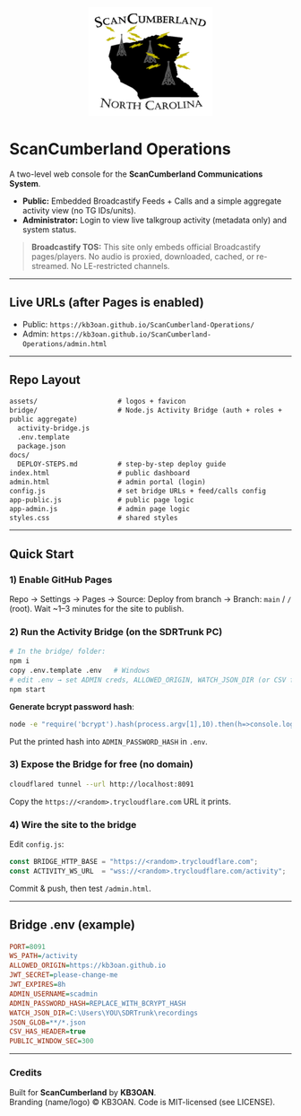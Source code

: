 <p align="center">
  <img src="assets/logotp.png" alt="ScanCumberland Logo" width="220">
</p>

# ScanCumberland Operations

A two-level web console for the **ScanCumberland Communications System**.

- **Public:** Embedded Broadcastify Feeds + Calls and a simple aggregate activity view (no TG IDs/units).
- **Administrator:** Login to view live talkgroup activity (metadata only) and system status.

> **Broadcastify TOS:** This site only embeds official Broadcastify pages/players. No audio is proxied, downloaded, cached, or re-streamed. No LE-restricted channels.

---

## Live URLs (after Pages is enabled)
- Public: `https://kb3oan.github.io/ScanCumberland-Operations/`
- Admin:  `https://kb3oan.github.io/ScanCumberland-Operations/admin.html`

---

## Repo Layout
```
assets/                    # logos + favicon
bridge/                    # Node.js Activity Bridge (auth + roles + public aggregate)
  activity-bridge.js
  .env.template
  package.json
docs/
  DEPLOY-STEPS.md          # step-by-step deploy guide
index.html                 # public dashboard
admin.html                 # admin portal (login)
config.js                  # set bridge URLs + feed/calls config
app-public.js              # public page logic
app-admin.js               # admin page logic
styles.css                 # shared styles
```

---

## Quick Start

### 1) Enable GitHub Pages
Repo → Settings → Pages → Source: Deploy from branch → Branch: `main` / `/` (root). Wait ~1–3 minutes for the site to publish.

### 2) Run the Activity Bridge (on the SDRTrunk PC)
```bash
# In the bridge/ folder:
npm i
copy .env.template .env   # Windows
# edit .env → set ADMIN creds, ALLOWED_ORIGIN, WATCH_JSON_DIR (or CSV fallback)
npm start
```

**Generate bcrypt password hash**:
```bash
node -e "require('bcrypt').hash(process.argv[1],10).then(h=>console.log(h))" YOUR_PASSWORD
```
Put the printed hash into `ADMIN_PASSWORD_HASH` in `.env`.

### 3) Expose the Bridge for free (no domain)
```bash
cloudflared tunnel --url http://localhost:8091
```
Copy the `https://<random>.trycloudflare.com` URL it prints.

### 4) Wire the site to the bridge
Edit `config.js`:
```js
const BRIDGE_HTTP_BASE = "https://<random>.trycloudflare.com";
const ACTIVITY_WS_URL  = "wss://<random>.trycloudflare.com/activity";
```
Commit & push, then test `/admin.html`.

---

## Bridge .env (example)
```ini
PORT=8091
WS_PATH=/activity
ALLOWED_ORIGIN=https://kb3oan.github.io
JWT_SECRET=please-change-me
JWT_EXPIRES=8h
ADMIN_USERNAME=scadmin
ADMIN_PASSWORD_HASH=REPLACE_WITH_BCRYPT_HASH
WATCH_JSON_DIR=C:\Users\YOU\SDRTrunk\recordings
JSON_GLOB=**/*.json
CSV_HAS_HEADER=true
PUBLIC_WINDOW_SEC=300
```

---

### Credits
Built for **ScanCumberland** by **KB3OAN**.  
Branding (name/logo) © KB3OAN. Code is MIT-licensed (see LICENSE).
